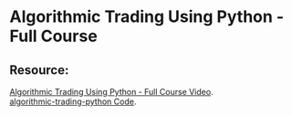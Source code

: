 # Algorithmic Trading Using Python - Full Course


## Resource:
[Algorithmic Trading Using Python - Full Course Video](https://www.youtube.com/watch?v=xfzGZB4HhEE).   
[algorithmic-trading-python Code](https://github.com/nickmccullum/algorithmic-trading-python/blob/master/finished_files/001_equal_weight_S%26P_500.ipynb). 

